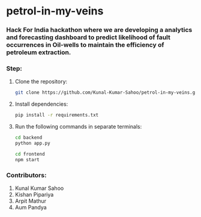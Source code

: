 # petrol-in-my-veins

### Hack For India hackathon where we are developing a analytics and forecasting dashboard to predict likelihood of fault occurrences in Oil-wells to maintain the efficiency of petroleum extraction.

### Step:
1. Clone the repository:
   ```bash
   git clone https://github.com/Kunal-Kumar-Sahoo/petrol-in-my-veins.git
   ```
2. Install dependencies:
   ```bash
   pip install -r requirements.txt
   ```
3. Run the following commands in separate terminals:
   ```bash
   cd backend
   python app.py
   ```

   ```bash
   cd frontend
   npm start
   ```

### Contributors:
1. Kunal Kumar Sahoo
2. Kishan Pipariya
3. Arpit Mathur
4. Aum Pandya
